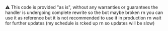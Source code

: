 ⚠️ This code is provided "as is", without any warranties or guarantees
the handler is undergoing complete rewrite so the bot maybe broken rn 
you can use it as reference but it is not recommended to use it in production rn 
wait for further updates (my schedule is rcked up rn so updates will be slow)